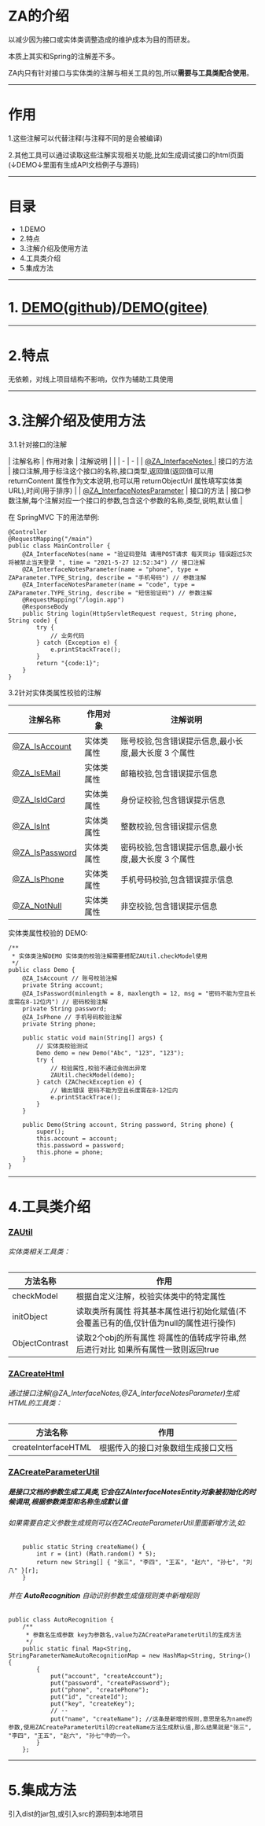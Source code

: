# **ZA的介绍**

以减少因为接口或实体类调整造成的维护成本为目的而研发。

本质上其实和Spring的注解差不多。

ZA内只有针对接口与实体类的注解与相关工具的包,所以**需要与工具类配合使用**。

---

# **作用**

1.这些注解可以代替注释(与注释不同的是会被编译)

2.其他工具可以通过读取这些注解实现相关功能,比如生成调试接口的html页面(↓DEMO↓里面有生成API文档例子与源码)

---

# **目录**

* 1.DEMO
* 2.特点
* 3.注解介绍及使用方法
* 4.工具类介绍
* 5.集成方法

---

# 1. [DEMO(github)](https://github.com/342535324/ZA_DEMO)/[DEMO(gitee)](https://github.com/342535324/ZA_DEMO)

---

# **2.特点**

无依赖，对线上项目结构不影响，仅作为辅助工具使用

---

# **3.注解介绍及使用方法**

3.1.针对接口的注解
>
| 注解名称                    | 作用对象   | 注解说明                                                                                                                                                |
|  | - | - |
| [@ZA_InterfaceNotes ](https://github.com/342535324/ZA/blob/main/src/com/rs/core/za/testUtil/annotation/ZA_InterfaceNotes.java)         | 接口的方法 | 接口注解,用于标注这个接口的名称,接口类型,返回值(返回值可以用 returnContent 属性作为文本说明,也可以用 returnObjectUrl 属性填写实体类 URL),时间(用于排序) |
| [@ZA_InterfaceNotesParameter](https://github.com/342535324/ZA/blob/main/src/com/rs/core/za/testUtil/annotation/ZA_InterfaceNotesParameter.java) | 接口的方法 | 接口参数注解,每个注解对应一个接口的参数,包含这个参数的名称,类型,说明,默认值                                                                             |

在 SpringMVC 下的用法举例:
```
@Controller
@RequestMapping("/main")
public class MainController {
	@ZA_InterfaceNotes(name = "验证码登陆 请用POST请求 每天同ip 错误超过5次将被禁止当天登录 ", time = "2021-5-27 12:52:34") // 接口注解
	@ZA_InterfaceNotesParameter(name = "phone", type = ZAParameter.TYPE_String, describe = "手机号码") // 参数注解
	@ZA_InterfaceNotesParameter(name = "code", type = ZAParameter.TYPE_String, describe = "短信验证码") // 参数注解
	@RequestMapping("/login.app")
	@ResponseBody
	public String login(HttpServletRequest request, String phone, String code) {
		try {
			// 业务代码
		} catch (Exception e) {
			e.printStackTrace();
		}
		return "{code:1}";
	}
}
```

3.2针对实体类属性校验的注解
>
| 注解名称       | 作用对象   | 注解说明                                             |
| -- | - | - |
| [@ZA_IsAccount](https://github.com/342535324/ZA/blob/main/src/com/rs/core/za/check/annotation/ZA_IsAccount.java)  | 实体类属性 | 账号校验,包含错误提示信息,最小长度,最大长度 3 个属性 |
| [@ZA_IsEMail](https://github.com/342535324/ZA/blob/main/src/com/rs/core/za/check/annotation/ZA_IsEMail.java)    | 实体类属性 | 邮箱校验,包含错误提示信息                            |
| [@ZA_IsIdCard](https://github.com/342535324/ZA/blob/main/src/com/rs/core/za/check/annotation/ZA_IsIdCard.java)   | 实体类属性 | 身份证校验,包含错误提示信息                          |
| [@ZA_IsInt](https://github.com/342535324/ZA/blob/main/src/com/rs/core/za/check/annotation/ZA_IsInt.java)      | 实体类属性 | 整数校验,包含错误提示信息                            |
| [@ZA_IsPassword](https://github.com/342535324/ZA/blob/main/src/com/rs/core/za/check/annotation/ZA_IsPassword.java) | 实体类属性 | 密码校验,包含错误提示信息,最小长度,最大长度 3 个属性 |
| [@ZA_IsPhone](https://github.com/342535324/ZA/blob/main/src/com/rs/core/za/check/annotation/ZA_IsPhone.java)    | 实体类属性 | 手机号码校验,包含错误提示信息                        |
| [@ZA_NotNull](https://github.com/342535324/ZA/blob/main/src/com/rs/core/za/check/annotation/ZA_NotNull.java)    | 实体类属性 | 非空校验,包含错误提示信息                            |


实体类属性校验的 DEMO:
>
```
/**
 * 实体类注解DEMO 实体类的校验注解需要搭配ZAUtil.checkModel使用
 */
public class Demo {
	@ZA_IsAccount // 账号校验注解
	private String account;
	@ZA_IsPassword(minlength = 8, maxlength = 12, msg = "密码不能为空且长度需在8-12位内") // 密码校验注解
	private String password;
	@ZA_IsPhone // 手机号码校验注解
	private String phone;

	public static void main(String[] args) {
		// 实体类校验测试
		Demo demo = new Demo("Abc", "123", "123");
		try {
			// 校验属性,校验不通过会抛出异常
			ZAUtil.checkModel(demo);
		} catch (ZACheckException e) {
			// 输出错误 密码不能为空且长度需在8-12位内
			e.printStackTrace();
		}
	}

	public Demo(String account, String password, String phone) {
		super();
		this.account = account;
		this.password = password;
		this.phone = phone;
	}
}
```
---

# **4.工具类介绍**

### [ZAUtil](https://github.com/342535324/ZA/blob/main/src/com/rs/core/za/check/util/ZAUtil.java)
###### 实体类相关工具类：
| 方法名称   | 作用                                   |
| - | -- |
| checkModel | 根据自定义注解，校验实体类中的特定属性 |
| initObject | 读取类所有属性 将其基本属性进行初始化赋值(不会覆盖已有的值,仅针值为null的属性进行操作) |
| ObjectContrast | 读取2个obj的所有属性 将属性的值转成字符串,然后进行对比 如果所有属性一致则返回true |

### [ZACreateHtml](https://github.com/342535324/ZA/blob/main/src/com/rs/core/za/testUtil/util/ZACreateHtml.java)
###### 通过接口注解(@ZA_InterfaceNotes,@ZA_InterfaceNotesParameter)生成HTML的工具类：
| 方法名称   | 作用                                   |
| - | -- |
| createInterfaceHTML | 根据传入的接口对象数组生成接口文档 |

### [ZACreateParameterUtil](https://github.com/342535324/ZA/blob/main/src/com/rs/core/za/testUtil/util/ZACreateParameterUtil.java)
##### 是接口文档的参数生成工具类,它会在ZAInterfaceNotesEntity对象被初始化的时候调用,根据参数类型和名称生成默认值
###### 如果需要自定义参数生成规则可以在ZACreateParameterUtil里面新增方法,如:
```
	public static String createName() {
		int r = (int) (Math.random() * 5);
		return new String[] { "张三", "李四", "王五", "赵六", "孙七", "刘八" }[r];
	}
```
###### 并在 **AutoRecognition** 自动识别参数生成值规则类中新增规则
```
public class AutoRecognition {
	/**
	 * 参数名生成参数 key为参数名,value为ZACreateParameterUtil的生成方法
	 */
	public static final Map<String, StringParameterNameAutoRecognitionMap = new HashMap<String, String>() {
		{
			put("account", "createAccount");
			put("password", "createPassword");
			put("phone", "createPhone");
			put("id", "createId");
			put("key", "createKey");
			// --
			put("name", "createName"); //这条是新增的规则,意思是名为name的参数,使用ZACreateParameterUtil的createName方法生成默认值,那么结果就是"张三", "李四", "王五", "赵六", "孙七"中的一个。
		}
	};
```

---

# **5.集成方法**

引入dist的jar包,或引入src的源码到本地项目
